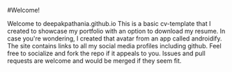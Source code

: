 #Welcome!

Welcome to deepakpathania.github.io 
This is a basic cv-template that I created to showcase my portfolio with an option to download my resume. In case you're wondering, I created that avatar from an app called androidify. The site contains links to all my social media profiles including github. Feel free to socialize and fork the repo if it appeals to you. Issues and pull requests are welcome and would be merged if they seem fit.
